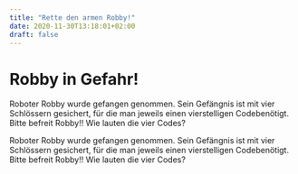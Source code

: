 ```yaml
---
title: "Rette den armen Robby!"
date: 2020-11-30T13:18:01+02:00
draft: false
---
```


<h1> Robby in Gefahr! </h1>  

<img style="float: right;" alt="" src="/RetteRobby.png" />

Roboter Robby wurde gefangen genommen.
Sein Gefängnis ist mit vier Schlössern gesichert, für die man jeweils einen vierstelligen Codebenötigt. Bitte befreit Robby!! Wie lauten die vier Codes?

Roboter Robby wurde gefangen genommen.
Sein Gefängnis ist mit vier Schlössern gesichert, für die man jeweils einen vierstelligen Codebenötigt. Bitte befreit Robby!! Wie lauten die vier Codes?
